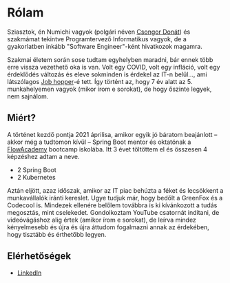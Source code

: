 # Rólam
Sziasztok, én Numichi vagyok (polgári néven [Csongor Donát](https://www.linkedin.com/in/donat-csongor/)) és szakmámat 
tekintve Programtervező Informatikus vagyok, de a gyakorlatben inkább "Software Engineer"-ként hivatkozok magamra.

Szakmai életem során sose tudtam egyhelyben maradni, bár ennek több erre vissza vezethető oka is van. 
Volt egy COVID, volt egy infláció, volt egy érdeklődés változás és eleve sokminden is érdekel az IT-n belül..., 
ami látszólagos [Job hopper](https://www.hrportal.hu/jelentese/job-hopping.html)-é tett.
Így történt az, hogy 7 év alatt az 5. munkahelyemen vagyok (mikor írom e sorokat), de hogy őszinte legyek, nem sajnálom.

## Miért?
A történet kezdő pontja 2021 áprilisa, amikor egyik jó báratom beajánlott – akkor még a tudtomon kívül – Spring Boot mentor és oktatónak a [FlowAcademy](https://flowacademy.hu/) bootcamp iskolába. Itt 3 évet töltöttem el és összesen 4 képzéshez adtam a neve.
-	2 Spring Boot
-	2 Kubernetes

Aztán eljött, azaz időszak, amikor az IT piac behúzta a féket és lecsökkent a munkavállalók iránti kereslet. Ugye tudjuk már, hogy bedőlt a GreenFox és a Codecool is. Mindezek ellenére belőlem továbbra is ki kívánkozott a tudás megosztás, mint cselekedet. Gondolkoztam YouTube csatornát indítani, de videóvágáshoz alig értek (amikor írom e sorokat), de leírva mindez kényelmesebb és újra és újra áttudom fogalmazni annak az érdekében, hogy tisztább és érthetőbb legyen.

## Elérhetőségek
- [LinkedIn](https://www.linkedin.com/in/donat-csongor/)
